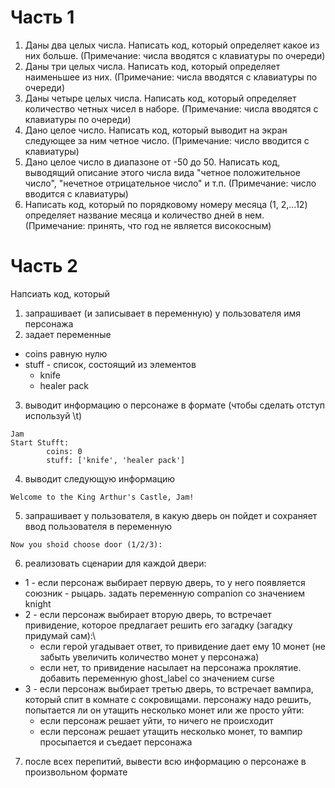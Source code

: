 # Часть 1
1) Даны два целых числа. Написать код, который определяет какое из них больше.
(Примечание: числа вводятся с клавиатуры по очереди)
2) Даны три целых числа. Написать код, который определяет наименьшее из них.
(Примечание: числа вводятся с клавиатуры по очереди)
3) Даны четыре целых числа. Написать код, который определяет количество четных чисел в наборе.
(Примечание: числа вводятся с клавиатуры по очереди)
4) Дано целое число. Написать код, который выводит на экран следующее за ним четное число.
(Примечание: число вводится с клавиатуры)
5) Дано целое число в диапазоне от -50 до 50. Написать код, выводящий описание этого числа вида "четное положительное число", "нечетное отрицательное число" и т.п.
(Примечание: число вводится с клавиатуры)
6) Написать код, который по порядковому номеру месяца (1, 2,...12) определяет название месяца и количество дней в нем.
(Примечание: принять, что год не является високосным)

# Часть 2
Напсиать код, который
1) запрашивает (и записывает в переменную) у пользователя имя персонажа
2) задает переменные
- coins равную нулю
- stuff - список, состоящий из элементов
  - knife
  - healer pack
3) выводит информацию о персонаже в формате (чтобы сделать отступ используй \t)
```
Jam
Start Stufft:
        coins: 0
        stuff: ['knife', 'healer pack']
```
4) выводит следующую информацию
```
Welcome to the King Arthur's Castle, Jam!
```
5) запрашивает у пользователя, в какую дверь он пойдет и сохраняет ввод пользователя в переменную
```
Now you shoid choose door (1/2/3):
```
6) реализовать сценарии для каждой двери:
- 1 - если персонаж выбирает первую дверь, то у него появляется союзник - рыцарь. задать переменную companion со значением knight
- 2 - если персонаж выбирает вторую дверь, то встречает привидение, которое предлагает решить его загадку (загадку придумай сам):\
  - если герой угадывает ответ, то привидение дает ему 10 монет (не забыть увеличить количество монет у персонажа)
  - если нет, то привидение насылает на персонажа проклятие. добавить переменную ghost_label со значением curse
- 3 - если персонаж выбирает третью дверь, то встречает вампира, который спит в комнате с сокровищами. персонажу надо решить, попытается ли он утащить несколько монет или же просто уйти:
  - если персонаж решает уйти, то ничего не происходит
  - если персонаж решает утащить несколько монет, то вампир просыпается и съедает персонажа
7) после всех перепитий, вывести всю информацию о персонаже в произвольном формате
